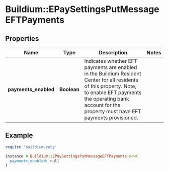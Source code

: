 # Buildium::EPaySettingsPutMessageEFTPayments

## Properties

| Name | Type | Description | Notes |
| ---- | ---- | ----------- | ----- |
| **payments_enabled** | **Boolean** | Indicates whether EFT payments are enabled in the Buildium Resident Center for all residents of this property. Note, to enable EFT payments the operating bank account for the property must have EFT payments provisioned. |  |

## Example

```ruby
require 'buildium-ruby'

instance = Buildium::EPaySettingsPutMessageEFTPayments.new(
  payments_enabled: null
)
```

